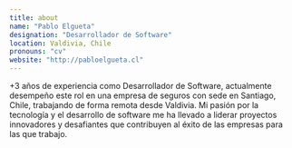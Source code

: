 ```yaml
---
title: about
name: "Pablo Elgueta"
designation: "Desarrollador de Software"
location: Valdivia, Chile
pronouns: "cv"
website: "http://pabloelgueta.cl"
---
```


+3 años de experiencia como Desarrollador de Software, actualmente
desempeño este rol en una empresa de seguros con sede en Santiago,
Chile, trabajando de forma remota desde Valdivia. Mi pasión por la
tecnología y el desarrollo de software me ha llevado a liderar proyectos
innovadores y desafiantes que contribuyen al éxito de las empresas para
las que trabajo.
